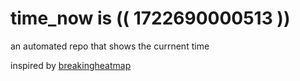 # time_now is (( 1722690000513 ))

an automated repo that shows the currnent time

inspired by [breakingheatmap](https://github.com/breakingheatmap/breakingheatmap)